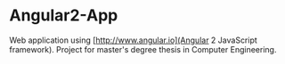 # Angular2-App
Web application using [http://www.angular.io](Angular 2 JavaScript framework). Project for master's degree thesis in Computer Engineering.
